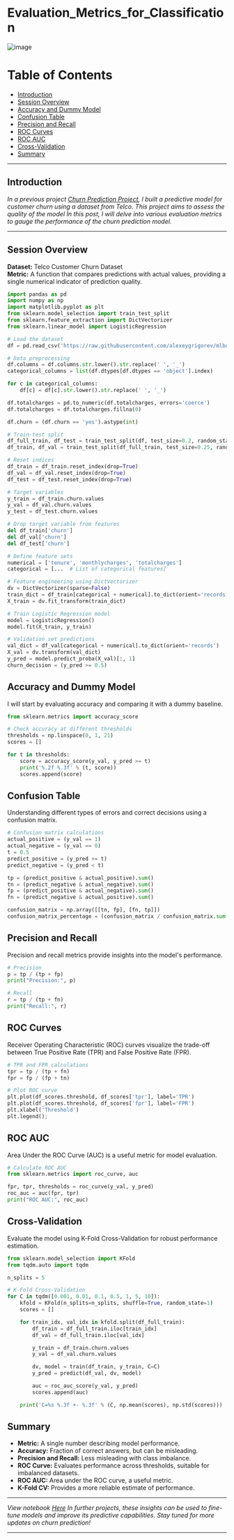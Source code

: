 # Evaluation_Metrics_for_Classification

![image](https://github.com/ChidimmaIdika/Evaluation_Metrics_for_Classification/assets/137975543/8630faaf-e442-4f51-bc37-cfd405a3ffcf)


# Table of Contents
- [Introduction](#introduction)
- [Session Overview](#session-overview)
- [Accuracy and Dummy Model](#accuracy-and-dummy-model)
- [Confusion Table](#confusion-table)
- [Precision and Recall](#precision-and-recall)
- [ROC Curves](#roc-curves)
- [ROC AUC](#roc-auc)
- [Cross-Validation](#cross-validation)
- [Summary](#summary)

---
## Introduction
*In a previous project [Churn Prediction Project](https://github.com/ChidimmaIdika/Churn-Prediction-Project-using-Machine-Learning.git), I built a predictive model for customer churn using a dataset from Telco. This project aims to assess the quality of the model In this post, I will delve into various evaluation metrics to gauge the performance of the churn prediction model.*

---
## Session Overview
**Dataset:** Telco Customer Churn Dataset    
**Metric:** A function that compares predictions with actual values, providing a single numerical indicator of prediction quality.    
```python
import pandas as pd
import numpy as np
import matplotlib.pyplot as plt
from sklearn.model_selection import train_test_split
from sklearn.feature_extraction import DictVectorizer
from sklearn.linear_model import LogisticRegression

# Load the dataset
df = pd.read_csv('https://raw.githubusercontent.com/alexeygrigorev/mlbookcamp-code/master/chapter-03-churn-prediction/WA_Fn-UseC_-Telco-Customer-Churn.csv')

# Data preprocessing
df.columns = df.columns.str.lower().str.replace(' ', '_')
categorical_columns = list(df.dtypes[df.dtypes == 'object'].index)

for c in categorical_columns:
    df[c] = df[c].str.lower().str.replace(' ', '_')

df.totalcharges = pd.to_numeric(df.totalcharges, errors='coerce')
df.totalcharges = df.totalcharges.fillna(0)

df.churn = (df.churn == 'yes').astype(int)

# Train-test split
df_full_train, df_test = train_test_split(df, test_size=0.2, random_state=1)
df_train, df_val = train_test_split(df_full_train, test_size=0.25, random_state=1)

# Reset indices
df_train = df_train.reset_index(drop=True)
df_val = df_val.reset_index(drop=True)
df_test = df_test.reset_index(drop=True)

# Target variables
y_train = df_train.churn.values
y_val = df_val.churn.values
y_test = df_test.churn.values

# Drop target variable from features
del df_train['churn']
del df_val['churn']
del df_test['churn']

# Define feature sets
numerical = ['tenure', 'monthlycharges', 'totalcharges']
categorical = [...  # List of categorical features]

# Feature engineering using DictVectorizer
dv = DictVectorizer(sparse=False)
train_dict = df_train[categorical + numerical].to_dict(orient='records')
X_train = dv.fit_transform(train_dict)

# Train Logistic Regression model
model = LogisticRegression()
model.fit(X_train, y_train)

# Validation set predictions
val_dict = df_val[categorical + numerical].to_dict(orient='records')
X_val = dv.transform(val_dict)
y_pred = model.predict_proba(X_val)[:, 1]
churn_decision = (y_pred >= 0.5)
```

## Accuracy and Dummy Model
I will start by evaluating accuracy and comparing it with a dummy baseline.   
```python
from sklearn.metrics import accuracy_score

# Check accuracy at different thresholds
thresholds = np.linspace(0, 1, 21)
scores = []

for t in thresholds:
    score = accuracy_score(y_val, y_pred >= t)
    print('%.2f %.3f' % (t, score))
    scores.append(score)
```

## Confusion Table
Understanding different types of errors and correct decisions using a confusion matrix.   
```python
# Confusion matrix calculations
actual_positive = (y_val == 1)
actual_negative = (y_val == 0)
t = 0.5
predict_positive = (y_pred >= t)
predict_negative = (y_pred < t)

tp = (predict_positive & actual_positive).sum()
tn = (predict_negative & actual_negative).sum()
fp = (predict_positive & actual_negative).sum()
fn = (predict_negative & actual_positive).sum()

confusion_matrix = np.array([[tn, fp], [fn, tp]])
confusion_matrix_percentage = (confusion_matrix / confusion_matrix.sum()).round(2)
```

## Precision and Recall
Precision and recall metrics provide insights into the model's performance.
```python
# Precision
p = tp / (tp + fp)
print("Precision:", p)

# Recall
r = tp / (tp + fn)
print("Recall:", r)
```

## ROC Curves
Receiver Operating Characteristic (ROC) curves visualize the trade-off between True Positive Rate (TPR) and False Positive Rate (FPR).
```python
# TPR and FPR calculations
tpr = tp / (tp + fn)
fpr = fp / (fp + tn)

# Plot ROC curve
plt.plot(df_scores.threshold, df_scores['tpr'], label='TPR')
plt.plot(df_scores.threshold, df_scores['fpr'], label='FPR')
plt.xlabel('Threshold')
plt.legend();
```

## ROC AUC
Area Under the ROC Curve (AUC) is a useful metric for model evaluation.
```python
# Calculate ROC AUC
from sklearn.metrics import roc_curve, auc

fpr, tpr, thresholds = roc_curve(y_val, y_pred)
roc_auc = auc(fpr, tpr)
print("ROC AUC:", roc_auc)
```

## Cross-Validation
Evaluate the model using K-Fold Cross-Validation for robust performance estimation.
```python
from sklearn.model_selection import KFold
from tqdm.auto import tqdm

n_splits = 5

# K-Fold Cross-Validation
for C in tqdm([0.001, 0.01, 0.1, 0.5, 1, 5, 10]):
    kfold = KFold(n_splits=n_splits, shuffle=True, random_state=1)
    scores = []

    for train_idx, val_idx in kfold.split(df_full_train):
        df_train = df_full_train.iloc[train_idx]
        df_val = df_full_train.iloc[val_idx]

        y_train = df_train.churn.values
        y_val = df_val.churn.values

        dv, model = train(df_train, y_train, C=C)
        y_pred = predict(df_val, dv, model)

        auc = roc_auc_score(y_val, y_pred)
        scores.append(auc)

    print('C=%s %.3f +- %.3f' % (C, np.mean(scores), np.std(scores)))
```

## Summary
- **Metric:** A single number describing model performance.
- **Accuracy:** Fraction of correct answers, but can be misleading.
- **Precision and Recall:** Less misleading with class imbalance.
- **ROC Curve:** Evaluates performance across thresholds, suitable for imbalanced datasets.
- **ROC AUC:** Area under the ROC curve, a useful metric.
- **K-Fold CV:** Provides a more reliable estimate of performance.

---
*View notebook [Here]()*
*In further projects, these insights can be used to fine-tune models and improve its predictive capabilities. Stay tuned for more updates on churn prediction!*

---
